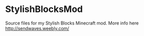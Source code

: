 # StylishBlocksMod
Source files for my Stylish Blocks Minecraft mod. More info here http://sendwaves.weebly.com/

